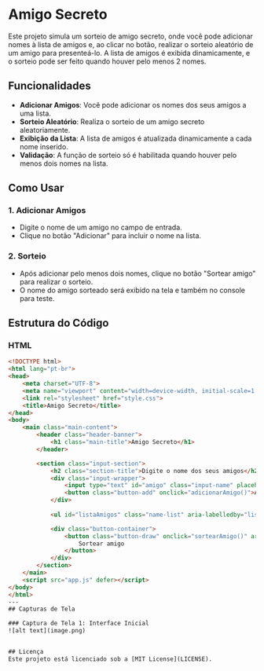 # Amigo Secreto

Este projeto simula um sorteio de amigo secreto, onde você pode adicionar nomes à lista de amigos e, ao clicar no botão, realizar o sorteio aleatório de um amigo para presenteá-lo. A lista de amigos é exibida dinamicamente, e o sorteio pode ser feito quando houver pelo menos 2 nomes.

## Funcionalidades

- **Adicionar Amigos**: Você pode adicionar os nomes dos seus amigos a uma lista.
- **Sorteio Aleatório**: Realiza o sorteio de um amigo secreto aleatoriamente.
- **Exibição da Lista**: A lista de amigos é atualizada dinamicamente a cada nome inserido.
- **Validação**: A função de sorteio só é habilitada quando houver pelo menos dois nomes na lista.

## Como Usar

### 1. Adicionar Amigos
   - Digite o nome de um amigo no campo de entrada.
   - Clique no botão "Adicionar" para incluir o nome na lista.
   
### 2. Sorteio
   - Após adicionar pelo menos dois nomes, clique no botão "Sortear amigo" para realizar o sorteio.
   - O nome do amigo sorteado será exibido na tela e também no console para teste.

## Estrutura do Código

### HTML

```html
<!DOCTYPE html>
<html lang="pt-br">
<head>
    <meta charset="UTF-8">
    <meta name="viewport" content="width=device-width, initial-scale=1.0">
    <link rel="stylesheet" href="style.css">
    <title>Amigo Secreto</title>
</head>
<body>
    <main class="main-content">
        <header class="header-banner">
            <h1 class="main-title">Amigo Secreto</h1>
        </header>

        <section class="input-section">
            <h2 class="section-title">Digite o nome dos seus amigos</h2>
            <div class="input-wrapper">
                <input type="text" id="amigo" class="input-name" placeholder="Digite um nome">
                <button class="button-add" onclick="adicionarAmigo()">Adicionar</button>
            </div>
           
            <ul id="listaAmigos" class="name-list" aria-labelledby="listaAmigos" role="list"></ul>

            <div class="button-container">
                <button class="button-draw" onclick="sortearAmigo()" aria-label="Sortear amigo secreto">
                    Sortear amigo
                </button>
            </div>
        </section>
    </main>
    <script src="app.js" defer></script>
</body>
</html>
---
## Capturas de Tela

### Captura de Tela 1: Interface Inicial
![alt text](image.png)


## Licença
Este projeto está licenciado sob a [MIT License](LICENSE).
